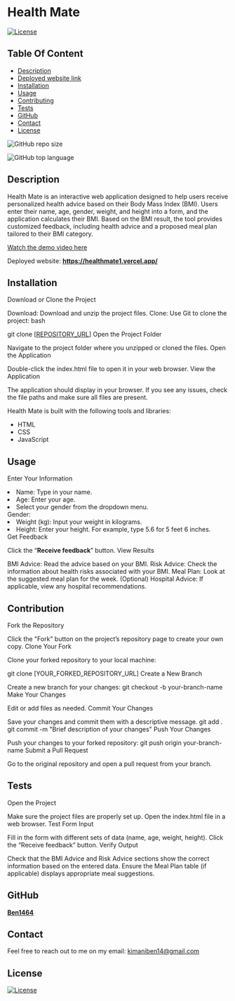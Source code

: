 # Health Mate

  [![License](https://img.shields.io/static/v1?label=License&message=MIT&color=blue&?style=plastic&logo=appveyor)](https://opensource.org/license/MIT)



## Table Of Content

- [Description](#description)
- [Deployed website link](#deployedWebsite)
- [Installation](#installation)
- [Usage](#usage)
- [Contributing](#contribution)
- [Tests](#tests)
- [GitHub](#github)
- [Contact](#contact)
- [License](#license)




![GitHub repo size](https://img.shields.io/github/repo-size/Ben1464/Health-Mate?style=plastic)

  ![GitHub top language](https://img.shields.io/github/languages/top/Ben1464/Health-Mate?style=plastic)



## Description

  Health Mate is an interactive web application designed to help users receive personalized health advice based on their Body Mass Index (BMI). Users enter their name, age, gender, weight, and height into a form, and the application calculates their BMI. Based on the BMI result, the tool provides customized feedback, including health advice and a proposed meal plan tailored to their BMI category.


[Watch the demo video here](videos/Health.webm)






<p>Deployed website: <strong><a href="https://healthmate1.vercel.app/">https://healthmate1.vercel.app/</a></strong>








## Installation

Download or Clone the Project

Download: Download and unzip the project files.
Clone: Use Git to clone the project:
bash

git clone [[REPOSITORY_URL](https://github.com/Ben1464/Health-Mate)]
Open the Project Folder

Navigate to the project folder where you unzipped or cloned the files.
Open the Application

Double-click the index.html file to open it in your web browser.
View the Application

The application should display in your browser. If you see any issues, check the file paths and make sure all files are present.






Health Mate is built with the following tools and libraries: <ul><li>HTML</li> <li>CSS<li> JavaScript</li></ul>





## Usage
 
Enter Your Information

<li>Name: Type in your name.</li>
<li>Age: Enter your age.</li>
<li>Select your gender from the dropdown menu.</li>Gender:
<li>Weight (kg): Input your weight in kilograms.</li>
<li>Height: Enter your height. For example, type 5.6 for 5 feet 6 inches.</li>
Get Feedback

Click the “<strong>Receive feedback</strong>” button.
View Results

BMI Advice: Read the advice based on your BMI.
Risk Advice: Check the information about health risks associated with your BMI.
Meal Plan: Look at the suggested meal plan for the week.
(Optional) Hospital Advice: If applicable, view any hospital recommendations.







## Contribution
 
Fork the Repository

Click the "Fork" button on the project’s repository page to create your own copy.
Clone Your Fork

Clone your forked repository to your local machine:


git clone [YOUR_FORKED_REPOSITORY_URL]
Create a New Branch

Create a new branch for your changes:
git checkout -b your-branch-name
Make Your Changes

Edit or add files as needed.
Commit Your Changes

Save your changes and commit them with a descriptive message.
git add .
git commit -m "Brief description of your changes"
Push Your Changes

Push your changes to your forked repository:
git push origin your-branch-name
Submit a Pull Request

Go to the original repository and open a pull request from your branch.






## Tests
 
Open the Project

Make sure the project files are properly set up.
Open the index.html file in a web browser.
Test Form Input

Fill in the form with different sets of data (name, age, weight, height).
Click the “Receive feedback” button.
Verify Output

Check that the BMI Advice and Risk Advice sections show the correct information based on the entered data.
Ensure the Meal Plan table (if applicable) displays appropriate meal suggestions.







## GitHub

<a href="https://github.com/Ben1464"><strong>Ben1464</a></strong>






## Contact

Feel free to reach out to me on my email:
kimaniben14@gmail.com





## License

[![License](https://img.shields.io/static/v1?label=Licence&message=MIT&color=blue)](https://opensource.org/license/MIT)


